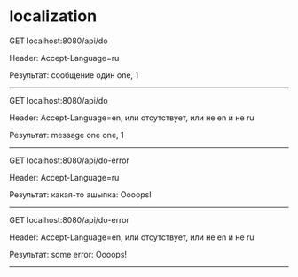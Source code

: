 # localization

GET localhost:8080/api/do

Header: Accept-Language=ru

Результат: сообщение один one, 1

-----------------------------------------

GET localhost:8080/api/do

Header: Accept-Language=en, или отсутствует, или не en и не ru 

Результат: message one one, 1

-----------------------------------------

GET localhost:8080/api/do-error

Header: Accept-Language=ru

Результат: какая-то ашыпка: Oooops!

-----------------------------------------

GET localhost:8080/api/do-error

Header: Accept-Language=en, или отсутствует, или не en и не ru

Результат: some error: Oooops!

-----------------------------------------